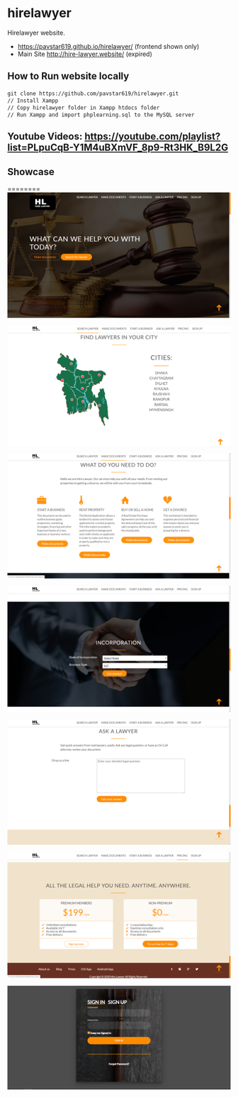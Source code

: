 # hirelawyer
Hirelawyer website. 
- https://pavstar619.github.io/hirelawyer/ (frontend shown only)
- Main Site http://hire-lawyer.website/ (expired)

## How to Run website locally
```
git clone https://github.com/pavstar619/hirelawyer.git
// Install Xampp
// Copy hirelawyer folder in Xampp htdocs folder
// Run Xampp and import phplearning.sql to the MySQL server
```

## Youtube Videos: https://youtube.com/playlist?list=PLpuCqB-Y1M4uBXmVF_8p9-Rt3HK_B9L2G

## Showcase
========
![alt text](Screenshots/1.png "website image 1")

![alt text](Screenshots/2.png "website image 2")

![alt text](Screenshots/3.png "website image 3")

![alt text](Screenshots/4.png "website image 4")

![alt text](Screenshots/5.png "website image 5")

![alt text](Screenshots/6.png "website image 6")

![alt text](Screenshots/7.png "website image 7")
